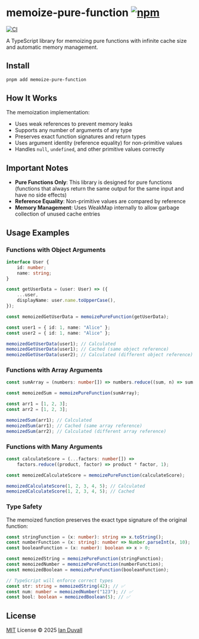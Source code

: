 # memoize-pure-function [![npm](https://img.shields.io/npm/v/memoize-pure-function.svg)](https://npmjs.com/package/memoize-pure-function)

[![CI](https://github.com/ianduvall/memoize-pure-function/actions/workflows/ci.yml/badge.svg)](https://github.com/ianduvall/memoize-pure-function/actions/workflows/ci.yml)

A TypeScript library for memoizing pure functions with infinite cache size and automatic memory management.

## Install

```bash
pnpm add memoize-pure-function
```

## How It Works

The memoization implementation:

- Uses weak references to prevent memory leaks
- Supports any number of arguments of any type
- Preserves exact function signatures and return types
- Uses argument identity (reference equality) for non-primitive values
- Handles `null`, `undefined`, and other primitive values correctly

## Important Notes

- **Pure Functions Only**: This library is designed for pure functions (functions that always return the same output for the same input and have no side effects)
- **Reference Equality**: Non-primitive values are compared by reference
- **Memory Management**: Uses WeakMap internally to allow garbage collection of unused cache entries

## Usage Examples

### Functions with Object Arguments

```ts
interface User {
	id: number;
	name: string;
}

const getUserData = (user: User) => ({
	...user,
	displayName: user.name.toUpperCase(),
});

const memoizedGetUserData = memoizePureFunction(getUserData);

const user1 = { id: 1, name: "Alice" };
const user2 = { id: 1, name: "Alice" };

memoizedGetUserData(user1); // Calculated
memoizedGetUserData(user1); // Cached (same object reference)
memoizedGetUserData(user2); // Calculated (different object reference)
```

### Functions with Array Arguments

```ts
const sumArray = (numbers: number[]) => numbers.reduce((sum, n) => sum + n, 0);

const memoizedSum = memoizePureFunction(sumArray);

const arr1 = [1, 2, 3];
const arr2 = [1, 2, 3];

memoizedSum(arr1); // Calculated
memoizedSum(arr1); // Cached (same array reference)
memoizedSum(arr2); // Calculated (different array reference)
```

### Functions with Many Arguments

```ts
const calculateScore = (...factors: number[]) =>
	factors.reduce((product, factor) => product * factor, 1);

const memoizedCalculateScore = memoizePureFunction(calculateScore);

memoizedCalculateScore(1, 2, 3, 4, 5); // Calculated
memoizedCalculateScore(1, 2, 3, 4, 5); // Cached
```

### Type Safety

The memoized function preserves the exact type signature of the original function:

```ts
const stringFunction = (x: number): string => x.toString();
const numberFunction = (x: string): number => Number.parseInt(x, 10);
const booleanFunction = (x: number): boolean => x > 0;

const memoizedString = memoizePureFunction(stringFunction);
const memoizedNumber = memoizePureFunction(numberFunction);
const memoizedBoolean = memoizePureFunction(booleanFunction);

// TypeScript will enforce correct types
const str: string = memoizedString(42); // ✅
const num: number = memoizedNumber("123"); // ✅
const bool: boolean = memoizedBoolean(5); // ✅
```

## License

[MIT](./LICENSE) License © 2025 [Ian Duvall](https://github.com/ianduvall)
